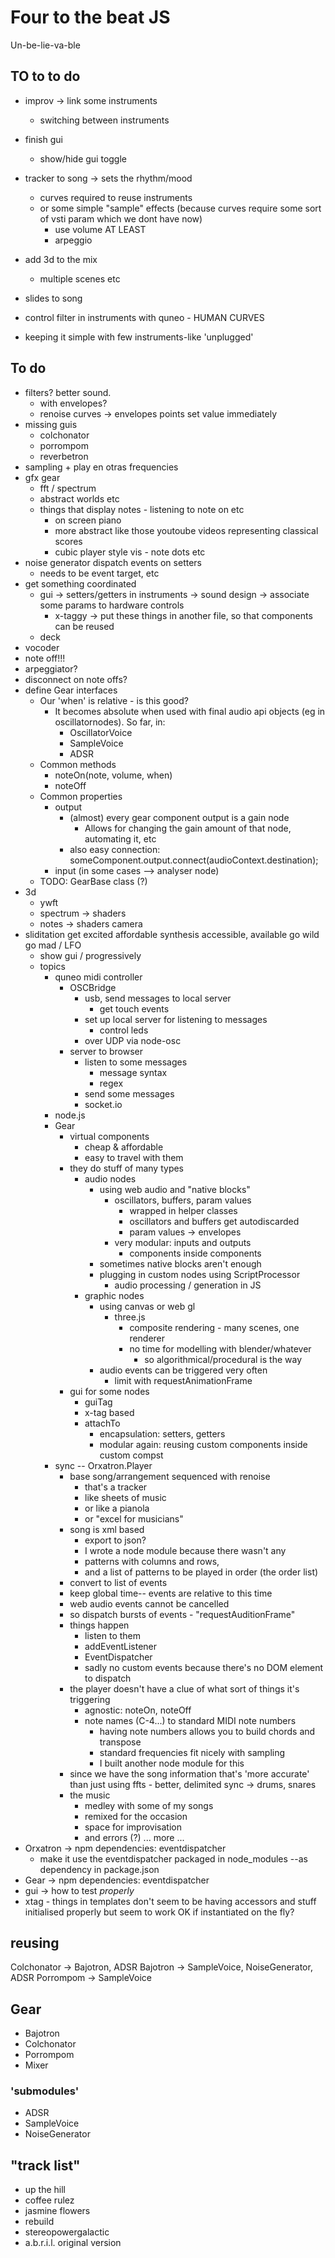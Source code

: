 # Four to the beat JS

Un-be-lie-va-ble

## TO to to do

- improv -> link some instruments
	- switching between instruments
- finish gui
	- show/hide gui toggle
- tracker to song -> sets the rhythm/mood
	- curves required to reuse instruments
	- or some simple "sample" effects (because curves require some sort of vsti param which we dont have now)
		- use volume AT LEAST
		- arpeggio

- add 3d to the mix
	- multiple scenes etc
- slides to song


- control filter in instruments with quneo - HUMAN CURVES
- keeping it simple with few instruments-like 'unplugged'

## To do
- filters? better sound.
	- with envelopes?
	- renoise curves -> envelopes
		points set value immediately
- missing guis
	- colchonator
	- porrompom
	- reverbetron
- sampling + play en otras frequencies
- gfx gear
	- fft / spectrum
	- abstract worlds etc
	- things that display notes - listening to note on etc
		- on screen piano
		- more abstract like those youtoube videos representing classical scores
		- cubic player style vis - note dots etc
- noise generator dispatch events on setters
	- needs to be event target, etc
- get something coordinated
	- gui
		-> setters/getters in instruments
		-> sound design
		-> associate some params to hardware controls
		- x-taggy -> put these things in another file, so that components can be reused
	- deck
- vocoder
- note off!!!
- arpeggiator?
- disconnect on note offs?
- define Gear interfaces
	- Our 'when' is relative - is this good?
		- It becomes absolute when used with final audio api objects (eg in oscillatornodes). So far, in:
			- OscillatorVoice
			- SampleVoice
			- ADSR
	- Common methods
		- noteOn(note, volume, when)
		- noteOff
	- Common properties
		- output
			- (almost) every gear component output is a gain node
				- Allows for changing the gain amount of that node, automating it, etc
			- also easy connection:
				someComponent.output.connect(audioContext.destination);
		- input (in some cases --> analyser node)
	- TODO: GearBase class (?)
- 3d
	- ywft
	- spectrum -> shaders
	- notes -> shaders
		camera
- sliditation
	get excited
		affordable synthesis
		accessible, available
	go wild
	go mad / LFO
	- show gui / progressively
	- topics
		- quneo midi controller
			- OSCBridge
				- usb, send messages to local server
					- get touch events
				- set up local server for listening to messages
					- control leds
				- over UDP via node-osc
			- server to browser
				- listen to some messages
					- message syntax
					- regex
				- send some messages
				- socket.io
		- node.js
		- Gear
			- virtual components
				- cheap & affordable
				- easy to travel with them
			- they do stuff of many types
				- audio nodes
					- using web audio and "native blocks"
						- oscillators, buffers, param values
							- wrapped in helper classes
							- oscillators and buffers get autodiscarded
							- param values -> envelopes
						- very modular: inputs and outputs
							- components inside components
					- sometimes native blocks aren't enough
					- plugging in custom nodes using ScriptProcessor
						- audio processing / generation in JS
				- graphic nodes
					- using canvas or web gl
						- three.js
							- composite rendering - many scenes, one renderer
							- no time for modelling with blender/whatever
								- so algorithmical/procedural is the way
					- audio events can be triggered very often
						- limit with requestAnimationFrame
			- gui for some nodes
				- guiTag
				- x-tag based
				- attachTo
					- encapsulation: setters, getters
					- modular again: reusing custom components inside custom compst
		- sync -- Orxatron.Player
			- base song/arrangement sequenced with renoise
				- that's a tracker
				- like sheets of music
				- or like a pianola
				- or "excel for musicians"
			- song is xml based
				- export to json?
				- I wrote a node module because there wasn't any
				- patterns with columns and rows, 
				- and a list of patterns to be played in order (the order list)
			- convert to list of events
			- keep global time-- events are relative to this time
			- web audio events cannot be cancelled
			- so dispatch bursts of events - "requestAuditionFrame"
			- things happen
				- listen to them
				- addEventListener
				- EventDispatcher
				- sadly no custom events because there's no DOM element to dispatch
			- the player doesn't have a clue of what sort of things it's triggering
				- agnostic: noteOn, noteOff
				- note names (C-4...) to standard MIDI note numbers
					- having note numbers allows you to build chords and transpose
					- standard frequencies fit nicely with sampling
					- I built another node module for this
			- since we have the song information that's 'more accurate' than just using ffts - better, delimited sync -> drums, snares
			- the music
				- medley with some of my songs
				- remixed for the occasion
				- space for improvisation
				- and errors (?)
		... more ...
- Orxatron -> npm
	dependencies: eventdispatcher
	- make it use the eventdispatcher packaged in node_modules --as dependency in package.json
- Gear -> npm
	dependencies: eventdispatcher
- gui -> how to test *properly*
- xtag - things in templates don't seem to be having accessors and stuff initialised properly but seem to work OK if instantiated on the fly?

## reusing

Colchonator -> Bajotron, ADSR
Bajotron -> SampleVoice, NoiseGenerator, ADSR
Porrompom -> SampleVoice

## Gear

- Bajotron
- Colchonator
- Porrompom
- Mixer

### 'submodules'

- ADSR
- SampleVoice
- NoiseGenerator

## "track list"

- up the hill
- coffee rulez
- jasmine flowers
- rebuild
- stereopowergalactic
- a.b.r.i.l. original version
